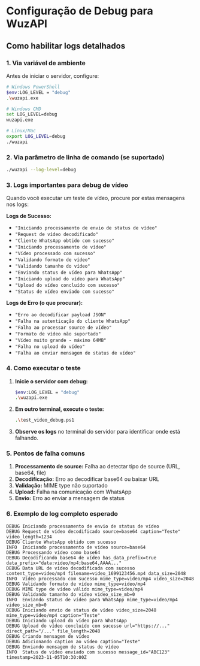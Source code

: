 # Configuração de Debug para WuzAPI

## Como habilitar logs detalhados

### 1. Via variável de ambiente
Antes de iniciar o servidor, configure:
```bash
# Windows PowerShell
$env:LOG_LEVEL = "debug"
.\wuzapi.exe

# Windows CMD
set LOG_LEVEL=debug
wuzapi.exe

# Linux/Mac
export LOG_LEVEL=debug
./wuzapi
```

### 2. Via parâmetro de linha de comando (se suportado)
```bash
./wuzapi --log-level=debug
```

### 3. Logs importantes para debug de vídeo

Quando você executar um teste de vídeo, procure por estas mensagens nos logs:

**Logs de Sucesso:**
- `"Iniciando processamento de envio de status de vídeo"`
- `"Request de vídeo decodificado"`
- `"Cliente WhatsApp obtido com sucesso"`
- `"Iniciando processamento de vídeo"`
- `"Vídeo processado com sucesso"`
- `"Validando formato de vídeo"`
- `"Validando tamanho do vídeo"`
- `"Enviando status de vídeo para WhatsApp"`
- `"Iniciando upload do vídeo para WhatsApp"`
- `"Upload do vídeo concluído com sucesso"`
- `"Status de vídeo enviado com sucesso"`

**Logs de Erro (o que procurar):**
- `"Erro ao decodificar payload JSON"`
- `"Falha na autenticação do cliente WhatsApp"`
- `"Falha ao processar source de vídeo"`
- `"Formato de vídeo não suportado"`
- `"Vídeo muito grande - máximo 64MB"`
- `"Falha no upload do vídeo"`
- `"Falha ao enviar mensagem de status de vídeo"`

### 4. Como executar o teste

1. **Inicie o servidor com debug:**
   ```bash
   $env:LOG_LEVEL = "debug"
   .\wuzapi.exe
   ```

2. **Em outro terminal, execute o teste:**
   ```bash
   .\test_video_debug.ps1
   ```

3. **Observe os logs** no terminal do servidor para identificar onde está falhando.

### 5. Pontos de falha comuns

1. **Processamento de source:** Falha ao detectar tipo de source (URL, base64, file)
2. **Decodificação:** Erro ao decodificar base64 ou baixar URL
3. **Validação:** MIME type não suportado
4. **Upload:** Falha na comunicação com WhatsApp
5. **Envio:** Erro ao enviar a mensagem de status

### 6. Exemplo de log completo esperado

```
DEBUG Iniciando processamento de envio de status de vídeo
DEBUG Request de vídeo decodificado source=base64 caption="Teste" video_length=1234
DEBUG Cliente WhatsApp obtido com sucesso
INFO  Iniciando processamento de vídeo source=base64
DEBUG Processando vídeo como base64
DEBUG Decodificando base64 de vídeo has_data_prefix=true data_prefix="data:video/mp4;base64,AAAA..."
DEBUG Data URL de vídeo decodificada com sucesso content_type=video/mp4 filename=video_1699123456.mp4 data_size=2048
INFO  Vídeo processado com sucesso mime_type=video/mp4 video_size=2048
DEBUG Validando formato de vídeo mime_type=video/mp4
DEBUG MIME type de vídeo válido mime_type=video/mp4
DEBUG Validando tamanho do vídeo video_size_mb=0
INFO  Enviando status de vídeo para WhatsApp mime_type=video/mp4 video_size_mb=0
DEBUG Iniciando envio de status de vídeo video_size=2048 mime_type=video/mp4 caption="Teste"
DEBUG Iniciando upload do vídeo para WhatsApp
DEBUG Upload do vídeo concluído com sucesso url="https://..." direct_path="/..." file_length=2048
DEBUG Criando mensagem de vídeo
DEBUG Adicionando caption ao vídeo caption="Teste"
DEBUG Enviando mensagem de status de vídeo
INFO  Status de vídeo enviado com sucesso message_id="ABC123" timestamp=2023-11-05T10:30:00Z
```
